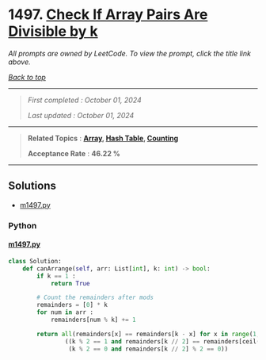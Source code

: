 # 1497. [Check If Array Pairs Are Divisible by k](<https://leetcode.com/problems/check-if-array-pairs-are-divisible-by-k>)

*All prompts are owned by LeetCode. To view the prompt, click the title link above.*

*[Back to top](<../README.md>)*

------

> *First completed : October 01, 2024*
>
> *Last updated : October 01, 2024*

------

> **Related Topics** : **[Array](<by_topic/Array.md>), [Hash Table](<by_topic/Hash Table.md>), [Counting](<by_topic/Counting.md>)**
>
> **Acceptance Rate** : **46.22 %**

------

## Solutions

- [m1497.py](<../my-submissions/m1497.py>)
### Python
#### [m1497.py](<../my-submissions/m1497.py>)
```Python
class Solution:
    def canArrange(self, arr: List[int], k: int) -> bool:
        if k == 1 :
            return True

        # Count the remainders after mods
        remainders = [0] * k
        for num in arr :
            remainders[num % k] += 1

        return all(remainders[x] == remainders[k - x] for x in range(1, k // 2)) and \
                ((k % 2 == 1 and remainders[k // 2] == remainders[ceil(k / 2)]) or 
                 (k % 2 == 0 and remainders[k // 2] % 2 == 0))

```

